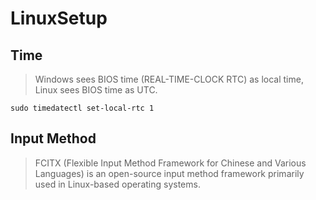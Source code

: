 # LinuxSetup
## Time
> Windows sees BIOS time (REAL-TIME-CLOCK RTC) as local time, Linux sees BIOS time as UTC.
```
sudo timedatectl set-local-rtc 1
```

## Input Method
> FCITX (Flexible Input Method Framework for Chinese and Various Languages) is an open-source input method framework primarily used in Linux-based operating systems.
